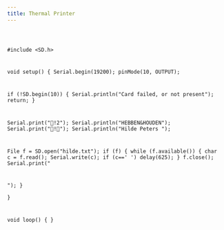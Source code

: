 ```yaml
---
title: Thermal Printer
---
```

<code cpp>

#include <SD.h>

void setup() {
  Serial.begin(19200);
  pinMode(10, OUTPUT);
  
  if (!SD.begin(10)) {
    Serial.println("Card failed, or not present");
    return;
  }
  
  Serial.print("!2");
  Serial.println("HEBBEN&HOUDEN");
  Serial.print("!");
  Serial.println("Hilde Peters
");

  File f = SD.open("hilde.txt");
  if (f) {
    while (f.available()) {
      char c = f.read();
      Serial.write(c);
      if (c=='
') delay(625);
    }
    f.close();
    Serial.print("










");
  }  
}

void loop() {
}
```

